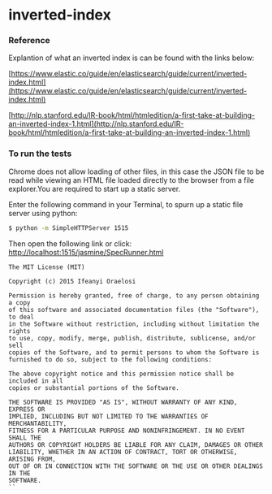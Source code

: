 # inverted-index

### Reference

Explantion of what an inverted index is can be found with the links below:

[https://www.elastic.co/guide/en/elasticsearch/guide/current/inverted-index.html](https://www.elastic.co/guide/en/elasticsearch/guide/current/inverted-index.html)

[http://nlp.stanford.edu/IR-book/html/htmledition/a-first-take-at-building-an-inverted-index-1.html](http://nlp.stanford.edu/IR-book/html/htmledition/a-first-take-at-building-an-inverted-index-1.html)

### To run the tests

Chrome does not allow loading of other files, in this case the JSON file to be read while viewing an HTML file loaded directly to the browser from a file explorer.You are required to start up a static server.

Enter the following command in your Terminal, to spurn up a static file server using python:

```bash
$ python -m SimpleHTTPServer 1515
```

Then open the following link or click: [http://localhost:1515/jasmine/SpecRunner.html](http://localhost:1515/jasmine/SpecRunner.html)

```
The MIT License (MIT)

Copyright (c) 2015 Ifeanyi Oraelosi

Permission is hereby granted, free of charge, to any person obtaining a copy
of this software and associated documentation files (the "Software"), to deal
in the Software without restriction, including without limitation the rights
to use, copy, modify, merge, publish, distribute, sublicense, and/or sell
copies of the Software, and to permit persons to whom the Software is
furnished to do so, subject to the following conditions:

The above copyright notice and this permission notice shall be included in all
copies or substantial portions of the Software.

THE SOFTWARE IS PROVIDED "AS IS", WITHOUT WARRANTY OF ANY KIND, EXPRESS OR
IMPLIED, INCLUDING BUT NOT LIMITED TO THE WARRANTIES OF MERCHANTABILITY,
FITNESS FOR A PARTICULAR PURPOSE AND NONINFRINGEMENT. IN NO EVENT SHALL THE
AUTHORS OR COPYRIGHT HOLDERS BE LIABLE FOR ANY CLAIM, DAMAGES OR OTHER
LIABILITY, WHETHER IN AN ACTION OF CONTRACT, TORT OR OTHERWISE, ARISING FROM,
OUT OF OR IN CONNECTION WITH THE SOFTWARE OR THE USE OR OTHER DEALINGS IN THE
SOFTWARE.
``